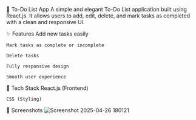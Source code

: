 📝 To-Do List App
    A simple and elegant To-Do List application built using React.js.
    It allows users to add, edit, delete, and mark tasks as completed with a clean and responsive UI.

✨ Features
    Add new tasks easily
    
    Mark tasks as complete or incomplete
    
    Delete tasks
    
    Fully responsive design
    
    Smooth user experience

🚀 Tech Stack
    React.js (Frontend)
    
    CSS (Styling)

📸 Screenshots
![Screenshot 2025-04-26 180121](https://github.com/user-attachments/assets/b7962235-6ac9-42e1-a36f-66508abef10b)
